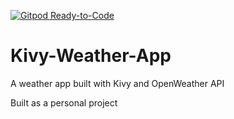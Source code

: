[![Gitpod Ready-to-Code](https://img.shields.io/badge/Gitpod-Ready--to--Code-blue?logo=gitpod)](https://gitpod.io/#https://github.com/arafat-ar13/Kivy-Weather-App) 

# Kivy-Weather-App
A weather app built with Kivy and OpenWeather API

Built as a personal project
